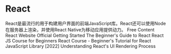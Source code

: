 <DedicatedRoadmap
  href='/react'
  title='React Roadmap'
  description='Click to check the detailed React Roadmap.'
/>

# React

React是最流行的用于构建用户界面的前端JavaScript库。React还可以使用Node在服务器上渲染，并使用React Native为移动应用提供动力。
<ResourceGroupTitle>Free Content</ResourceGroupTitle>
<BadgeLink colorScheme='blue' badgeText='Framework Website' href='https://reactjs.org/'>React Website</BadgeLink>
<BadgeLink colorScheme='blue' badgeText='Read' href='https://reactjs.org/tutorial/tutorial.html'>Official Getting Started</BadgeLink>
<BadgeLink badgeText='Course' colorScheme='green' href='https://egghead.io/courses/the-beginner-s-guide-to-react'>The Beginner's Guide to React</BadgeLink>
<BadgeLink badgeText='Course' colorScheme='green' href='https://www.youtube.com/watch?v=nTeuhbP7wdE'>React JS Course for Beginners</BadgeLink>
<BadgeLink badgeText='Course' colorScheme='green' href='https://www.youtube.com/watch?v=bMknfKXIFA8'>React Course - Beginner's Tutorial for React JavaScript Library [2022]</BadgeLink>
<BadgeLink badgeText='Watch' href='https://www.youtube.com/watch?v=i793Qm6kv3U'>Understanding React's UI Rendering Process</BadgeLink>